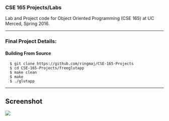 ### CSE 165 Projects/Labs


Lab and Project code for Object Oriented Programming (CSE 165) at UC Merced, Spring 2016.

------

### Final Project Details:

#### Building From Source

```
  $ git clone https://github.com/ringmaj/CSE-165-Projects
  $ cd CSE-165-Projects/freeglutapp
  $ make clean
  $ make
  $ ./glutapp
```
------



## Screenshot

<img src="https://raw.githubusercontent.com/ringmaj/CSE-165-Projects/master/Screenshots/1.png" style="width=200px;"> 


